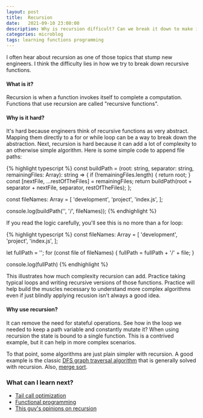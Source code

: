 ```yaml
---
layout: post
title:  Recursion
date:   2021-09-10 23:00:00
description: Why is recursion difficult? Can we break it down to make it simple?
categories: microblog
tags: learning functions programming
---
```



I often hear about recursion as one of those topics that stump new engineers. I think the difficulty lies in
how we try to break down recursive functions.

#### What is it?

Recursion is when a function invokes itself to complete a computation. Functions that use recursion are
called "recursive functions".

#### Why is it hard?

It's hard because engineers think of recursive functions as very abstract. Mapping them
directly to a for or while loop can be a way to break down the abstraction. Next, recursion
is hard because it can add a lot of complexity to an otherwise simple algorithm. Here is some simple code
to append file paths:

{% highlight typescript %}
const buildPath = (root: string, separator: string, remainingFiles: Array<string>): string => {
  if (!remainingFiles.length) {
    return root;
  }
  const [nextFile, ...restOfTheFiles] = remainingFiles;
  return buildPath(root + separator + nextFile, separator, restOfTheFiles);
};

const fileNames: Array<string> = [
  'development',
  'project',
  'index.js',
];

console.log(buildPath('', '/', fileNames));
{% endhighlight %}

If you read the logic carefully, you'll see this is no more than a for loop:

{% highlight typescript %}
const fileNames: Array<string> = [
  'development',
  'project',
  'index.js',
];

let fullPath = '';
for (const file of fileNames) {
  fullPath = fullPath + '/' + file;
}

console.log(fullPath)
{% endhighlight %}

This illustrates how much complexity recursion can add. Practice taking typical loops and writing
recursive versions of those functions. Practice will help build the muscles necessary to
understand more complex algorithms even if just blindly applying recusion isn't always a good idea.

#### Why use recursion?

It can remove the need for stateful operations. See how in the loop we needed to keep a path variable
and constantly mutate it? When using recursion the state is bound to a single function. This
is a contrived example, but it can help in more complex scenarios.

To that point, some algorithms are just plain simpler with recursion. A good example is the
classic [DFS graph traversal algorithm](https://www.geeksforgeeks.org/depth-first-search-or-dfs-for-a-graph/)
that is generally solved with recursion. Also, [merge sort](https://www.geeksforgeeks.org/merge-sort/).

### What can I learn next?

- [Tail call optimization](https://stackoverflow.com/questions/310974/what-is-tail-call-optimization)
- [Functional programming](https://www.geeksforgeeks.org/functional-programming-paradigm/)
- [This guy's opinions on recursion](https://levelup.gitconnected.com/advanced-concepts-in-recursion-every-effective-programmer-should-know-de233a092dbf)